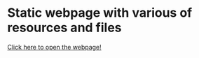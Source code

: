 # Static webpage with various of resources and files

<a href="http://eze-io.github.io" target="_blank">Click here to open the webpage!</a>
